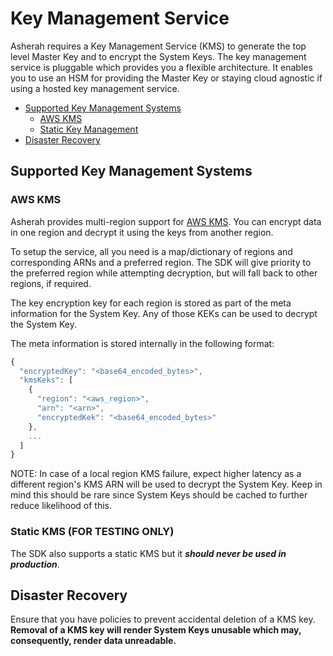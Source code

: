 # Key Management Service

Asherah requires a Key Management Service (KMS) to generate the top level Master Key and to encrypt the System Keys. 
The key management service is pluggable which provides you a flexible architecture. It enables you to use an HSM for 
providing the Master Key or staying cloud agnostic if using a hosted key management service. 

* [Supported Key Management Systems](#supported-key-management-systems)
    * [AWS KMS](#aws-kms)
    * [Static Key Management](#static-kms-for-testing-only)
* [Disaster Recovery](#disaster-recovery)

## Supported Key Management Systems

### AWS KMS

Asherah provides multi-region support for [AWS KMS](https://docs.aws.amazon.com/kms/latest/developerguide/index.html). 
You can encrypt data in one region and decrypt it using the keys from another region.

To setup the service, all you need is a map/dictionary of regions and corresponding ARNs and a preferred region. The SDK 
will give priority to the preferred region while attempting decryption, but will fall back to other regions, if required.


The key encryption key for each region is stored as part of the meta information for the System Key. Any of those KEKs 
can be used to decrypt the System Key.

The meta information is stored internally in the following format:

```javascript
{
  "encryptedKey": "<base64_encoded_bytes>",
  "kmsKeks": [
    {
      "region": "<aws_region>",
      "arn": "<arn>",
      "encryptedKek": "<base64_encoded_bytes>"
    },
    ...
  ]
}
```

NOTE: In case of a local region KMS failure, expect higher latency as a different region's KMS ARN will be used to 
decrypt the System Key. Keep in mind this should be rare since System Keys should be cached to further reduce 
likelihood of this.

### Static KMS (FOR TESTING ONLY)

The SDK also supports a static KMS but it ***should never be used in production***.

## Disaster Recovery

Ensure that you have policies to prevent accidental deletion of a KMS key. **Removal of a KMS key will render System Keys 
unusable which may, consequently, render data unreadable.**
